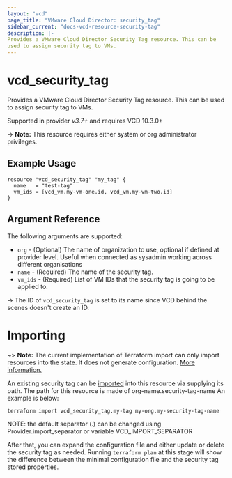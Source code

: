 ```yaml
---
layout: "vcd"
page_title: "VMware Cloud Director: security_tag"
sidebar_current: "docs-vcd-resource-security-tag"
description: |-
Provides a VMware Cloud Director Security Tag resource. This can be
used to assign security tag to VMs.
---
```


# vcd\_security\_tag

Provides a VMware Cloud Director Security Tag resource. This can be
used to assign security tag to VMs.

Supported in provider *v3.7+* and requires VCD 10.3.0+

-> **Note:** This resource requires either system or org administrator privileges.

## Example Usage

```hcl
resource "vcd_security_tag" "my_tag" {
  name   = "test-tag"
  vm_ids = [vcd_vm.my-vm-one.id, vcd_vm.my-vm-two.id]
}
```
## Argument Reference

The following arguments are supported:

* `org` - (Optional) The name of organization to use, optional if defined at provider level. Useful when connected as sysadmin working across different organisations
* `name` - (Required) The name of the security tag.
* `vm_ids` - (Required) List of VM IDs that the security tag is going to be applied to.

-> The ID of `vcd_security_tag` is set to its name since VCD behind the scenes doesn't create an ID.

# Importing

~> **Note:** The current implementation of Terraform import can only import resources into the state.
It does not generate configuration. [More information.](https://www.terraform.io/docs/import/)

An existing security tag can be [imported][docs-import] into this resource via supplying its path.
The path for this resource is made of org-name.security-tag-name
An example is below:

```
terraform import vcd_security_tag.my-tag my-org.my-security-tag-name
```

NOTE: the default separator (.) can be changed using Provider.import_separator or variable VCD_IMPORT_SEPARATOR


[docs-import]:https://www.terraform.io/docs/import/

After that, you can expand the configuration file and either update or delete the security tag as needed. Running `terraform plan`
at this stage will show the difference between the minimal configuration file and the security tag stored properties.
